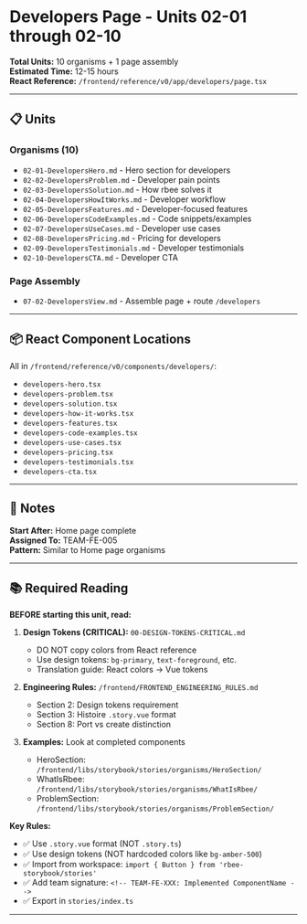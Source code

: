 # Developers Page - Units 02-01 through 02-10

**Total Units:** 10 organisms + 1 page assembly  
**Estimated Time:** 12-15 hours  
**React Reference:** `/frontend/reference/v0/app/developers/page.tsx`

---

## 📋 Units

### Organisms (10)
- `02-01-DevelopersHero.md` - Hero section for developers
- `02-02-DevelopersProblem.md` - Developer pain points
- `02-03-DevelopersSolution.md` - How rbee solves it
- `02-04-DevelopersHowItWorks.md` - Developer workflow
- `02-05-DevelopersFeatures.md` - Developer-focused features
- `02-06-DevelopersCodeExamples.md` - Code snippets/examples
- `02-07-DevelopersUseCases.md` - Developer use cases
- `02-08-DevelopersPricing.md` - Pricing for developers
- `02-09-DevelopersTestimonials.md` - Developer testimonials
- `02-10-DevelopersCTA.md` - Developer CTA

### Page Assembly
- `07-02-DevelopersView.md` - Assemble page + route `/developers`

---

## 📦 React Component Locations

All in `/frontend/reference/v0/components/developers/`:
- `developers-hero.tsx`
- `developers-problem.tsx`
- `developers-solution.tsx`
- `developers-how-it-works.tsx`
- `developers-features.tsx`
- `developers-code-examples.tsx`
- `developers-use-cases.tsx`
- `developers-pricing.tsx`
- `developers-testimonials.tsx`
- `developers-cta.tsx`

---

## 📝 Notes

**Start After:** Home page complete  
**Assigned To:** TEAM-FE-005  
**Pattern:** Similar to Home page organisms

---

## 📚 Required Reading

**BEFORE starting this unit, read:**

1. **Design Tokens (CRITICAL):** `00-DESIGN-TOKENS-CRITICAL.md`
   - DO NOT copy colors from React reference
   - Use design tokens: `bg-primary`, `text-foreground`, etc.
   - Translation guide: React colors → Vue tokens

2. **Engineering Rules:** `/frontend/FRONTEND_ENGINEERING_RULES.md`
   - Section 2: Design tokens requirement
   - Section 3: Histoire `.story.vue` format
   - Section 8: Port vs create distinction

3. **Examples:** Look at completed components
   - HeroSection: `/frontend/libs/storybook/stories/organisms/HeroSection/`
   - WhatIsRbee: `/frontend/libs/storybook/stories/organisms/WhatIsRbee/`
   - ProblemSection: `/frontend/libs/storybook/stories/organisms/ProblemSection/`

**Key Rules:**
- ✅ Use `.story.vue` format (NOT `.story.ts`)
- ✅ Use design tokens (NOT hardcoded colors like `bg-amber-500`)
- ✅ Import from workspace: `import { Button } from 'rbee-storybook/stories'`
- ✅ Add team signature: `<!-- TEAM-FE-XXX: Implemented ComponentName -->`
- ✅ Export in `stories/index.ts`

---

